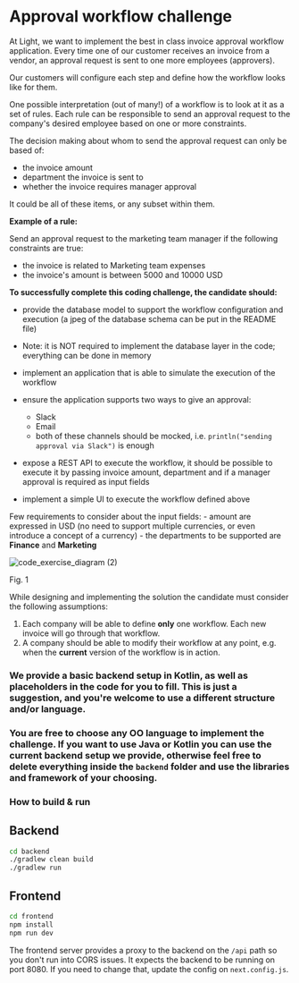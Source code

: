 # Approval workflow challenge
At Light, we want to implement the best in class invoice approval workflow application.
Every time one of our customer receives an invoice from a vendor, an approval request is sent to one more employees (approvers).

Our customers will configure each step and define how the workflow looks like for them. 

One possible interpretation (out of many!) of a workflow is to look at it as a set of rules.
Each rule can be responsible to send an approval request to the company's desired employee based on one or more constraints.

The decision making about whom to send the approval request can only be based of:
- the invoice amount 
- department the invoice is sent to
- whether the invoice requires manager approval

It could be all of these items, or any subset within them.

**Example of a rule:**

Send an approval request to the marketing team manager if the following constraints are true:

- the invoice is related to Marketing team expenses
- the invoice's amount is between 5000 and 10000 USD

**To successfully complete this coding challenge, the candidate should:**

- provide the database model to support the workflow configuration and execution (a jpeg of the database schema can be put in the README file)
- Note: it is NOT required to implement the database layer in the code; everything can be done in memory
- implement an application that is able to simulate the execution of the workflow
- ensure the application supports two ways to give an approval:
    - Slack
    - Email
    - both of these channels should be mocked, i.e. `println("sending approval via Slack")` is enough

- expose a REST API to execute the workflow, it should be possible to execute it by passing invoice amount, department and if a manager approval is required as input fields
- implement a simple UI to execute the workflow defined above

Few requirements to consider about the input fields:
    - amount are expressed in USD (no need to support multiple currencies, or even introduce a concept of a currency)
    - the departments to be supported are **Finance** and **Marketing**

![code_exercise_diagram (2)](https://user-images.githubusercontent.com/112865589/191920630-6c4e8f8e-a8d9-42c2-b31e-ab2c881ed297.jpg)

Fig. 1

While designing and implementing the solution the candidate must consider the following assumptions:

1. Each company will be able to define **only** one workflow. Each new invoice will go through that workflow.
2. A company should be able to modify their workflow at any point, e.g. when the **current** version of the workflow is in action.

### We provide a basic backend setup in Kotlin, as well as placeholders in the code for you to fill. This is just a suggestion, and you're welcome to use a different structure and/or language.

### You are free to choose any OO language to implement the challenge. If you want to use Java or Kotlin you can use the current backend setup we provide, otherwise feel free to delete everything inside the `backend` folder and use the libraries and framework of your choosing.

### How to build & run

## Backend

```sh
cd backend
./gradlew clean build
./gradlew run
```

## Frontend

```sh
cd frontend
npm install
npm run dev
```

The frontend server provides a proxy to the backend on the `/api` path so you don't run into CORS issues. It expects the backend to be running on port 8080. If you need to change that, update the config on `next.config.js`.

